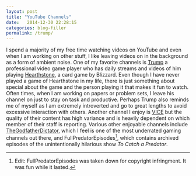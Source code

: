 ```yaml
---
layout: post
title: "YouTube Channels"
date:   2014-12-30 22:28:15
categories: blog-filler
permalink: /trump/
---
```

I spend a majority of my free time watching videos on YouTube and even when I am working on other stuff, I like leaving videos on in the background as a form of ambient noise. One of my favorite channels is [Trump][1] a professional video game player who has daily streams and videos of him playing [Hearthstone][2], a card game by Blizzard. Even though I have never played a game of Hearthstone in my life, there is just something about special about the game and the person playing it that makes it fun to watch. Often times, when I am working on papers or problem sets, I leave his channel on just to stay on task and productive. Perhaps Trump also reminds me of myself as I am extremely introverted and go to great lengths to avoid excessive interaction with others. Another channel I enjoy is [VICE][3] but the quality of their content has high variance and is heavily dependent on which member of their staff is reporting. Various other enjoyable channels include [TheGodfatherDictator][4], which I feel is one of the most underrated gaming channels out there, and FullPredatorEpisodes[^1], which contains archived episodes of the unintentionally hilarious show *To Catch a Predator*. 


[1]: https://www.youtube.com/channel/UCsQnAt5I56M-qx4OgCoVmeA
[2]: http://us.battle.net/hearthstone/
[3]: https://www.youtube.com/user/vice/
[4]: https://www.youtube.com/user/thegodfatherdictator/
[^1]: Edit: FullPredatorEpisodes was taken down for copyright infringment. It was fun while it lasted.